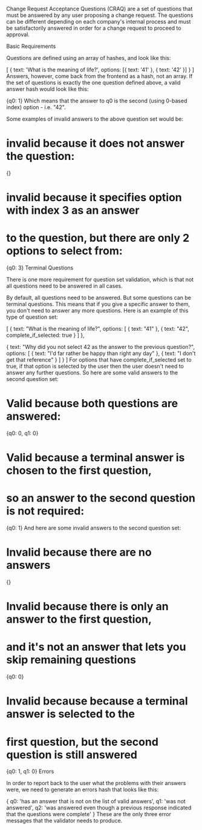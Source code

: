 Change Request Acceptance Questions (CRAQ) are a set of questions that must be answered by any user proposing a change request. The questions can be different depending on each company's internal process and must be satisfactorily answered in order for a change request to proceed to approval.

Basic Requirements

Questions are defined using an array of hashes, and look like this:

[
  {
    text: 'What is the meaning of life?',
    options: [{ text: '41' }, { text: '42' }]
  }
]
Answers, however, come back from the frontend as a hash, not an array. If the set of questions is exactly the one question defined above, a valid answer hash would look like this:

{q0: 1}
Which means that the answer to q0 is the second (using 0-based index) option - i.e. "42".

Some examples of invalid answers to the above question set would be:

# invalid because it does not answer the question:
{}

# invalid because it specifies option with index 3 as an answer
# to the question, but there are only 2 options to select from:
{q0: 3}
Terminal Questions

There is one more requirement for question set validation, which is that not all questions need to be answered in all cases.

By default, all questions need to be answered. But some questions can be terminal questions. This means that if you give a specific answer to them, you don't need to answer any more questions. Here is an example of this type of question set:

[
  {
    text: "What is the meaning of life?",
    options: [
      { text: "41" },
      { text: "42", complete_if_selected: true }
    ]
  },

  {
    text: "Why did you not select 42 as the answer to the previous question?",
    options: [
      { text: "I'd far rather be happy than right any day" },
      { text: "I don't get that reference" }
    ]
  }
]
For options that have complete_if_selected set to true, if that option is selected by the user then the user doesn't need to answer any further questions. So here are some valid answers to the second question set:

# Valid because both questions are answered:
{q0: 0, q1: 0} 

# Valid because a terminal answer is chosen to the first question,
# so an answer to the second question is not required:
{q0: 1} 
And here are some invalid answers to the second question set:

# Invalid because there are no answers
{}

# Invalid because there is only an answer to the first question,
# and it's not an answer that lets you skip remaining questions
{q0: 0}

# Invalid because because a terminal answer is selected to the
# first question, but the second question is still answered
{q0: 1, q1: 0}
Errors

In order to report back to the user what the problems with their answers were, we need to generate an errors hash that looks like this:

{
  q0: 'has an answer that is not on the list of valid answers',
  q1: 'was not answered',
  q2: 'was answered even though a previous response indicated that the questions were complete'
}
These are the only three error messages that the validator needs to produce.